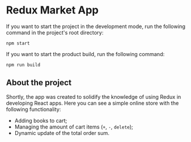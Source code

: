 # Redux Market App

If you want to start the project in the development mode, run the following command in the project's root directory: 

``npm start``

If you want to start the product build, run the following command:

``npm run build``

## About the project

Shortly, the app was created to solidify the knowledge of using Redux in developing React apps. Here you can see a simple online store with the following functionality:
* Adding books to cart;
* Managing the amount of cart items (``+``, ``-``, ``delete``);
* Dynamic update of the total order sum.